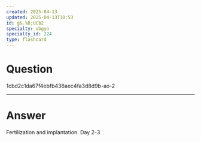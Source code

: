 ```yaml
---
created: 2025-04-13
updated: 2025-04-13T10:53
id: g&.%B;UCb2
specialty: obgyn
specialty_id: 224
type: flashcard
---
```


# Question
1cbd2c1da67f4ebfb436aec4fa3d8d9b-ao-2

---

# Answer
Fertilization and implantation. Day 2-3